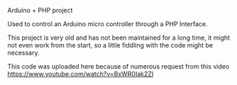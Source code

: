 Arduino + PHP project

Used to control an Arduino micro controller through a PHP Interface.

This project is very old and has not been maintained for a long time, it might not even work from the start, so a little fiddling with the code might be necessary.

This code was uploaded here because of numerous request from this video https://www.youtube.com/watch?v=BxWR0Iak2ZI